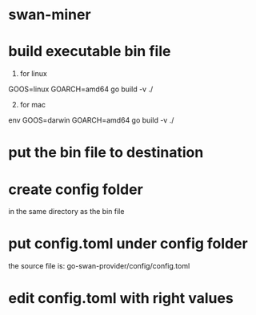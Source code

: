 # swan-miner

# build executable bin file

1. for linux

GOOS=linux GOARCH=amd64 go build -v ./

2. for mac

env GOOS=darwin GOARCH=amd64 go build -v ./

# put the bin file to destination

# create config folder
in the same directory as the bin file

# put config.toml under config folder
the source file is:
go-swan-provider/config/config.toml

# edit config.toml with right values

